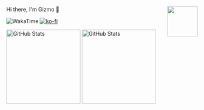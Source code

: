 <p>
  <img src="https://assets.liuli.lol/file/lumina-moe/icons/icon.png" width="80" height="80" align="right">
  <p>Hi there, I'm Gizmo 👋</p>
</p>

![WakaTime](https://img.shields.io/endpoint?url=https://wakapi.dev/api/compat/shields/v1/Gizmo/interval:7_days&style=flat-square&color=2F855A&label=last%207%20days&logo=WakaTime)
[![ko-fi](https://img.shields.io/badge/Ko--fi-Donate!-%23FF5E5B?style=flat-square&logo=ko-fi&logoColor=FFFFFF)](https://ko-fi.com/W7W6ABCJV)

<picture>
  <img media="(prefers-color-scheme: dark)" src="https://github-stats.liuli.lol/api?username=GizmoOAO&show_icons=true&include_all_commits=true&count_private=true&hide_border=true&theme=dracula" height="195" title="GitHub Stats">
  <img src="https://github-stats.liuli.lol/api?username=GizmoOAO&show_icons=true&include_all_commits=true&count_private=true&theme=vue" height="195" title="GitHub Stats">
</picture>
